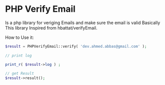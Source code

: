 PHP Verify Email
================
Is a php library for veriging Emails and make sure the email is valid Basically This library Inspired from 
hbattat/verifyEmail.

How to Use it:
```PHP
$result = PHPVerifyEmail::verify( 'dev.ahmed.abbas@gmail.com' );   
  
// print log   

print_r( $result->log ) ;
  
// get Result
$result->result();

```